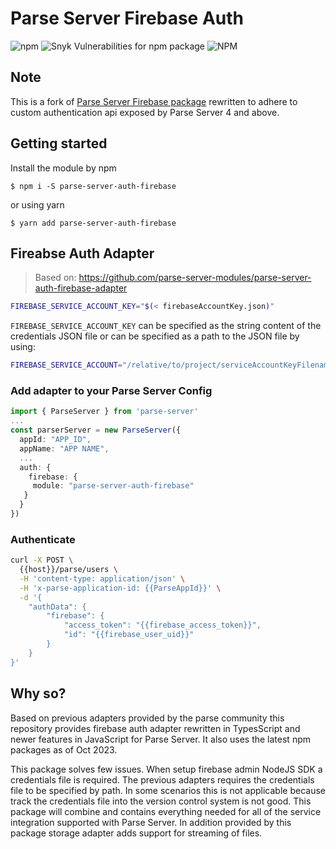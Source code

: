 # Parse Server Firebase Auth

![npm](https://img.shields.io/npm/v/parse-server-auth-firebase) ![Snyk Vulnerabilities for npm package](https://img.shields.io/snyk/vulnerabilities/npm/parse-server-auth-firebase) ![NPM](https://img.shields.io/npm/l/parse-server-auth-firebase)

## Note

This is a fork of [Parse Server Firebase package](https://github.com/L3K0V/parse-server-firebase) rewritten to adhere to custom authentication api exposed by Parse Server 4 and above.

## Getting started

Install the module by npm

```
$ npm i -S parse-server-auth-firebase
```

or using yarn

```
$ yarn add parse-server-auth-firebase
```

## Fireabse Auth Adapter

> Based on: https://github.com/parse-server-modules/parse-server-auth-firebase-adapter

```bash
FIREBASE_SERVICE_ACCOUNT_KEY="$(< firebaseAccountKey.json)"
```

`FIREBASE_SERVICE_ACCOUNT_KEY` can be specified as the string content of the credentials JSON file or can be specified as a path to the JSON file by using:

```bash
FIREBASE_SERVICE_ACCOUNT="/relative/to/project/serviceAccountKeyFilename.json"
```

### Add adapter to your Parse Server Config

```ts
import { ParseServer } from 'parse-server'
...
const parserServer = new ParseServer({
  appId: "APP_ID",
  appName: "APP NAME",
  ...
  auth: {
    firebase: {
     module: "parse-server-auth-firebase"
   }
  }
})
```

### Authenticate

```bash
curl -X POST \
  {{host}}/parse/users \
  -H 'content-type: application/json' \
  -H 'x-parse-application-id: {{ParseAppId}}' \
  -d '{
    "authData": {
    	"firebase": {
    		"access_token": "{{firebase_access_token}}",
    		"id": "{{firebase_user_uid}}"
    	}
    }
}'
```

## Why so?

Based on previous adapters provided by the parse community this repository provides firebase auth adapter rewritten in TypesScript and newer features in JavaScript for Parse Server. It also uses the latest npm packages as of Oct 2023.

This package solves few issues. When setup firebase admin NodeJS SDK a credentials file is required. The previous adapters requires the credentials file to be specified by path. In some scenarios this is not applicable because track the credentials file into the version control system is not good. This package will combine and contains everything needed for all of the service integration supported with Parse Server. In addition provided by this package storage adapter adds support for streaming of files.
